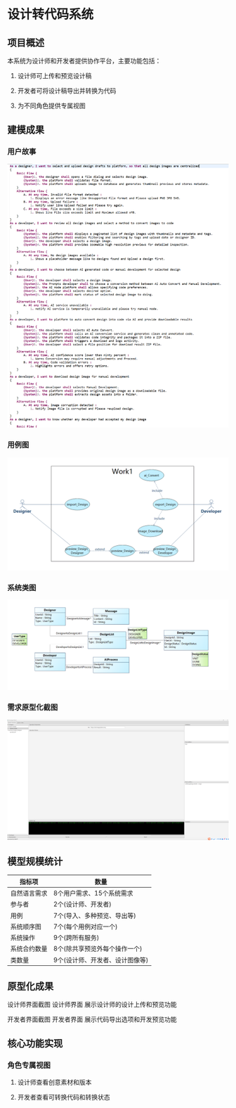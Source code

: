 # 设计转代码系统
## 项目概述
本系统为设计师和开发者提供协作平台，主要功能包括：

1. 设计师可上传和预览设计稿

2. 开发者可将设计稿导出并转换为代码

3. 为不同角色提供专属视图

## 建模成果
### 用户故事
![用例图](assets/images/userstory.png)
### 用例图
![用例图](assets/images/usecase.png)
### 系统类图
![用例图](assets/images/classdiagram.png)
### 需求原型化截图
![用例图](assets/images/running.png)

## 模型规模统计
|  指标项  |  数量  |
|  ----  | ----  |
|  自然语言需求  |  8个用户需求、15个系统需求  |
|  参与者  |  2个(设计师、开发者)  |
|  用例	 |  7个(导入、多种预览、导出等)  |
|  系统顺序图  |  7个(每个用例对应一个)  |
|  系统操作  |  9个(跨所有服务)  |
|  系统合约数量  |  8个(除共享预览外每个操作一个)  |
|  类数量 |  9个(设计师、开发者、设计图像等)  |

## 原型化成果
设计师界面截图
设计师界面
展示设计师的设计上传和预览功能

开发者界面截图
开发者界面
展示代码导出选项和开发预览功能

## 核心功能实现
### 角色专属视图

1. 设计师查看创意素材和版本

2. 开发者查看可转换代码和转换状态
